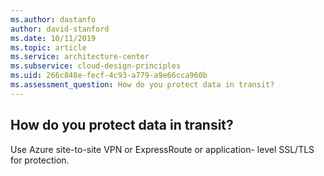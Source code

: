```yaml
---
ms.author: dastanfo
author: david-stanford
ms.date: 10/11/2019
ms.topic: article
ms.service: architecture-center
ms.subservice: cloud-design-principles
ms.uid: 266c848e-fecf-4c93-a779-a9e66cca960b
ms.assessment_question: How do you protect data in transit?
---
```

## How do you protect data in transit?

Use Azure site-to-site VPN or ExpressRoute or application- level SSL/TLS for protection.
